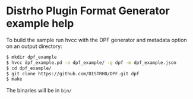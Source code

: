 # Distrho Plugin Format Generator example help

To build the sample run hvcc with the DPF generator and metadata option on an output directory:

```bash
$ mkdir dpf_example
$ hvcc dpf_example.pd -o dpf_example/ -g dpf -m dpf_example.json
$ cd dpf_example/
$ git clone https://github.com/DISTRHO/DPF.git dpf
$ make
```

The binaries will be in `bin/`